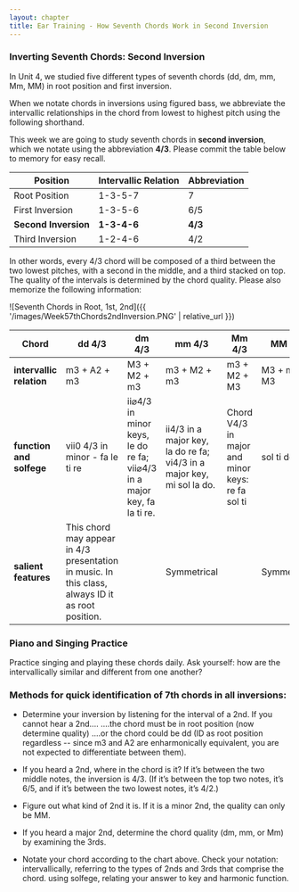 ```yaml
---
layout: chapter
title: Ear Training - How Seventh Chords Work in Second Inversion
---
```


### Inverting Seventh Chords: Second Inversion

In Unit 4, we studied five different types of seventh chords (dd, dm, mm, Mm, MM) in root position and first inversion.

When we notate chords in inversions using figured bass, we abbreviate the intervallic relationships in the chord from lowest to highest pitch using the following shorthand.

This week we are going to study seventh chords in **second inversion**, which we notate using the abbreviation **4/3**. Please commit the table below to memory for easy recall.

Position  |  Intervallic Relation  |  Abbreviation
---  |  ---  |  --- 
Root Position  |  1-3-5-7 |   7   
First Inversion  |  1-3-5-6  |  6/5   
**Second Inversion**   |   **1-3-4-6**   |   **4/3**   
Third Inversion   |   1-2-4-6   |   4/2   

In other words, every 4/3 chord will be composed of a third between the two lowest pitches, with a second in the middle, and a third stacked on top. The quality of the intervals is determined by the chord quality. Please also memorize the following information:

![Seventh Chords in Root, 1st, 2nd]({{ '/images/Week57thChords2ndInversion.PNG' | relative_url }})

Chord   |   dd 4/3   |   dm 4/3   |   mm 4/3   |   Mm 4/3   |   MM 4/3   
---   |   ---   |   ---   |   ---   |   ---   |   ---   |
**intervallic relation**   |   m3 + A2 + m3   |   M3 + M2 + m3   |   m3 + M2 + m3   |   m3 + M2 + M3   |   M3 + m2 + M3   
**function and solfege**   |   vii0 4/3 in minor - fa le ti re   |   ii⌀4/3 in minor keys, le do re fa; vii⌀4/3 in a major key, fa la ti re.   |   ii4/3 in a major key, la do re fa; vi4/3 in a major key, mi sol la do.   |   Chord V4/3 in major and minor keys: re fa sol ti   |   sol ti do mi   
**salient features**   |   This chord may appear in 4/3 presentation in music. In this class, always ID it as root position.   |      |   Symmetrical   |      |   Symmetrical   |   Only one of the 4/3 chords to feature a minor 2nd between its middle two pitches.   

### Piano and Singing Practice

Practice singing and playing these chords daily. Ask yourself: how are the intervallically similar and different from one another? 

### Methods for quick identification of 7th chords in all inversions:

- Determine your inversion by listening for the interval of a 2nd. If you cannot hear a 2nd....
....the chord must be in root position (now determine quality)
....or the chord could be dd (ID as root position regardless -- since m3 and A2 are enharmonically equivalent, you are not expected to differentiate between them).

- If you heard a 2nd, where in the chord is it? If it’s between the two middle notes, the inversion is 4/3. (If it’s between the top two notes, it’s 6/5, and if it’s between the two lowest notes, it’s 4/2.)

- Figure out what kind of 2nd it is. If it is a minor 2nd, the quality can only be MM.

- If you heard a major 2nd, determine the chord quality (dm, mm, or Mm) by examining the 3rds.

- Notate your chord according to the chart above. Check your notation:
intervallically, referring to the types of 2nds and 3rds that comprise the chord.
using solfege, relating your answer to key and harmonic function.